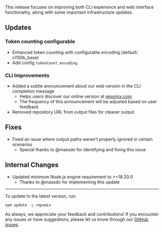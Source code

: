 This release focuses on improving both CLI experience and web interface functionality, along with some important infrastructure updates.

## Updates

### Token counting configurable
- Enhanced token counting with configurable encoding (default: cl100k_base)
- Add config `tokenCount.encoding`

### CLI Improvements
- Added a subtle announcement about our web version in the CLI completion message
  - Helps users discover our online version at [repomix.com](https://repomix.com)
  - The frequency of this announcement will be adjusted based on user feedback
- Removed repository URL from output files for cleaner output

## Fixes
- Fixed an issue where output paths weren't properly ignored in certain scenarios
  - Special thanks to @massdo for identifying and fixing this issue

## Internal Changes
- Updated minimum Node.js engine requirement to >=18.20.0
  - Thanks to @massdo for implementing this update

---

To update to the latest version, run:
```bash
npm update -g repomix
```

As always, we appreciate your feedback and contributions! If you encounter any issues or have suggestions, please let us know through our [GitHub issues](https://github.com/yamadashy/repomix/issues).
